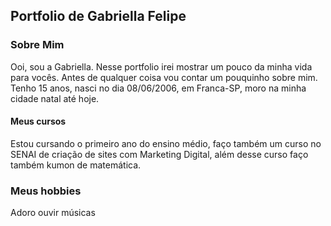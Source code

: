 ## Portfolio de Gabriella Felipe

### Sobre Mim
 
 Ooi, sou a Gabriella. Nesse portfolio irei mostrar um pouco da minha vida para vocês. Antes de qualquer coisa vou contar um pouquinho sobre mim. Tenho 15 anos, nasci no dia 08/06/2006, em Franca-SP, moro na minha cidade natal até hoje. 
 
 #### Meus cursos
 Estou cursando o primeiro ano do ensino médio, faço também um curso no SENAI de criação de sites com Marketing Digital, além desse curso faço também kumon de matemática. 

### Meus hobbies  
 Adoro ouvir músicas 

